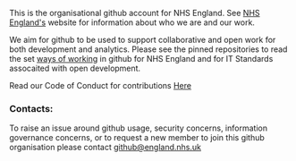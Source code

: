 This is the organisational github account for NHS England. 
See [NHS England's](https://www.england.nhs.uk/) website for 
information about who we are and our work.


We aim for github to be used to support collaborative and open 
work for both development and analytics.  Please see the pinned 
repositories to read the set [ways of working](https://github.com/nhsengland/github-WoW) in github for NHS 
England and for IT Standards assocaited with open development.


Read our Code of Conduct for contributions [Here](https://github.com/nhsengland/.github/blob/main/CODE_OF_CODUCT.md)

### Contacts:
To raise an issue around github usage, security concerns, 
information governance concerns, or to request a new member to 
join this github organisation please contact [github@england.nhs.uk](github@england.nhs.uk)
